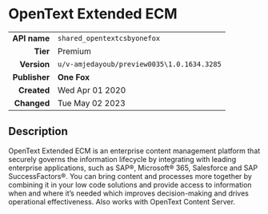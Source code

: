 # OpenText Extended ECM
| | |
|-:|-|
|**API name**|`shared_opentextcsbyonefox`|
|**Tier**|Premium|
|**Version**|`u/v-amjedayoub/preview0035\1.0.1634.3285`|
|**Publisher**|**One Fox**|
|**Created**|Wed Apr 01 2020|
|**Changed**|Tue May 02 2023|

## Description
OpenText Extended ECM is an enterprise content management platform that securely governs the information lifecycle by integrating with leading enterprise applications, such as SAP®, Microsoft® 365, Salesforce and SAP SuccessFactors®. You can bring content and processes more together by combining it in your low code solutions and provide access to information when and where it’s needed which improves decision-making and drives operational effectiveness. Also works with OpenText Content Server.
